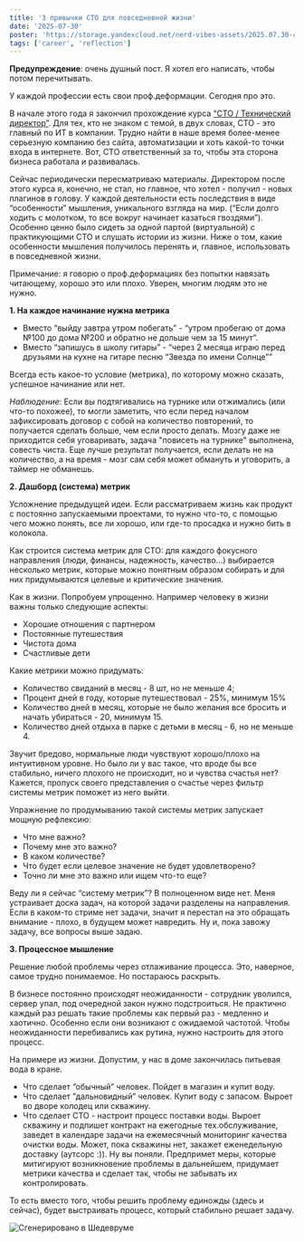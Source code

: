 ```yaml
---
title: '3 привычки CTO для повседневной жизни'
date: '2025-07-30'
poster: 'https://storage.yandexcloud.net/nerd-vibes-assets/2025.07.30-cto-habits.md/min.png'
tags: ['career', 'reflection']
---
```


**Предупреждение**: очень душный пост. Я хотел его написать, чтобы потом перечитывать.

У каждой профессии есть свои проф.деформации. Сегодня про это.

В начале этого года я закончил прохождение курса [“CTO / Технический директор”](https://otus.ru/lessons/cto). 
Для тех, кто не знаком с темой, в двух словах, CTO - это главный по ИТ в компании. Трудно найти в наше время более-менее серьезную компанию без сайта, автоматизации и хоть какой-то точки входа в интернете. Вот, CTO ответственный за то, чтобы эта сторона бизнеса работала и развивалась.

Сейчас периодически пересматриваю материалы. Директором после этого курса я, конечно, не стал, но главное, что хотел - получил - новых плагинов в голову. У каждой деятельности есть последствия в виде “особенности” мышления, уникального взгляда на мир. (“Если долго ходить с молотком, то все вокруг начинает казаться гвоздями”). Особенно ценно было сидеть за одной партой (виртуальной) с практикующими CTO и слушать истории из жизни. 
Ниже о том, какие особенности мышления получилось перенять и, главное, использовать в повседневной жизни.

Примечание: я говорю о проф.деформациях без попытки навязать читающему, хорошо это или плохо. Уверен, многим людям это не нужно.

**1. На каждое начинание нужна метрика**

- Вместо “выйду завтра утром побегать” - “утром пробегаю от дома №100 до дома №200 и обратно не дольше чем за 15 минут”. 
- Вместо “запишусь в школу гитары” - “через 2 месяца играю перед друзьями на кухне на гитаре песню “Звезда по имени Солнце””

Всегда есть какое-то условие (метрика), по которому можно сказать, успешное начинание или нет.

*Наблюдение*: Если вы подтягивались на турнике или отжимались (или что-то похожее), то могли заметить, что если перед началом зафиксировать договор с собой на количество повторений, то получается сделать больше, чем если просто делать. Мозгу даже не приходится себя уговаривать, задача "повисеть на турнике" выполнена, совесть чиста. Еще лучше результат получается, если делать не на количество, а на время - мозг сам себя может обмануть и уговорить, а таймер не обманешь.

**2. Дашборд (система) метрик**

Усложнение предыдущей идеи. Если рассматриваем жизнь как продукт с постоянно запускаемыми проектами, то нужно что-то, с помощью чего можно понять, все ли хорошо, или где-то просадка и нужно бить в колокола.

Как строится система метрик для CTO: для каждого фокусного направления (люди, финансы, надежность, качество…) выбирается несколько метрик, которые можно понятным образом собирать и для них придумываются целевые и критические значения. 

Как в жизни. Попробуем упрощенно. Например человеку в жизни важны только следующие аспекты:
- Хорошие отношения с партнером 
- Постоянные путешествия
- Чистота дома
- Счастливые дети

Какие метрики можно придумать:
- Количество свиданий в месяц - 8 шт, но не меньше 4;
- Процент дней в году, которые путешествовал - 25%, минимум 15%
- Количество дней в месяц, которые не было желания все бросить и начать убираться - 20, минимум 15.
- Количество дней отдыха в парке с детьми в месяц - 6, но не меньше 4.

Звучит бредово, нормальные люди чувствуют хорошо/плохо на интуитивном уровне.  Но было ли у вас такое, что вроде бы все стабильно, ничего плохого не происходит, но и чувства счастья нет? Кажется, пропуск своего представления о счастье через фильтр системы метрик поможет из него выйти.

Упражнение по продумыванию такой системы метрик запускает мощную рефлексию:
- Что мне важно?
- Почему мне это важно?
- В каком количестве?
- Что будет если целевое значение не будет удовлетворено?
- Точно ли мне это важно или ищем что-то еще?

Веду ли я сейчас “систему метрик”? В полноценном виде нет. Меня устраивает доска задач, на которой задачи разделены на направления. Если в каком-то стриме нет задачи, значит я перестал на это обращать внимание - плохо, в будущем может навредить. Ну и, пока завожу задачу, все вопросы выше задаю.

**3. Процессное мышление**

Решение любой проблемы через отлаживание процесса.
Это, наверное, самое трудно понимаемое. Но постараюсь раскрыть.

В бизнесе постоянно происходят неожиданности - сотрудник уволился, сервер упал, под очередной закон нужно подстроиться. Не практично каждый раз решать такие проблемы как первый раз - медленно и хаотично. Особенно если они возникают с ожидаемой частотой. Чтобы неожиданности перебивались как рутина, нужно настроить для этого процесс.

На примере из жизни. Допустим, у нас в доме закончилась питьевая вода в кране.

- Что сделает “обычный” человек. Пойдет в магазин и купит воду.
- Что сделает ”дальновидный” человек. Купит воду с запасом. Выроет во дворе колодец или скважину.
- Что сделает CTO - настроит процесс поставки воды. Выроет скважину и подпишет контракт на ежегодные тех.обслуживание, заведет в календаре задачи на ежемесячный мониторинг качества очистки воды. Может, пока скважины нет, закажет еженедельную доставку (аутсорс :)). Ну вы поняли.  Предпримет меры, которые митигируют возникновение проблемы в дальнейшем, придумает метрики качества и сделает так, чтобы не забывать их контролировать.

То есть вместо того, чтобы решить проблему единожды (здесь и сейчас), будет выстраивать процесс, который стабильно решает задачу.

![Сгенерировано в Шедевруме](https://habrastorage.org/webt/d6/ct/zm/d6ctzme-5lvtpmrynrn0narhdvw.png)